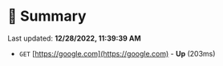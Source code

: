 # 📖 Summary
Last updated: **12/28/2022, 11:39:39 AM**

- `GET` [https://google.com](https://google.com) - **Up** (203ms)
